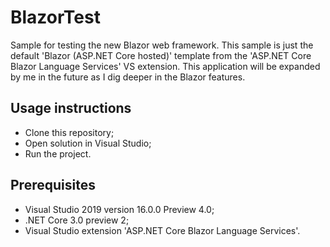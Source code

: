 # BlazorTest
Sample for testing the new Blazor web framework. This sample is just the default 'Blazor (ASP.NET Core hosted)' template from the 'ASP.NET Core Blazor Language Services' VS extension. This application will be expanded by me in the future as I dig deeper in the Blazor features.

Usage instructions
---

- Clone this repository;
- Open solution in Visual Studio;
- Run the project.

Prerequisites
---

- Visual Studio 2019 version 16.0.0 Preview 4.0;
- .NET Core 3.0 preview 2;
- Visual Studio extension 'ASP.NET Core Blazor Language Services'.
